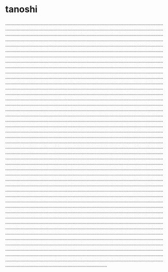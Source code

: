 # tanoshi
............................................................................................................................................................................................................................................................................................................................................................................................................................................................................................................................................................................................................................................................................................................................................................................................................................................................................................................................................................................................................................................................................................................................................................................................................................................................................................................................................................................................................................................................................................................................................................................................................................................................................................................................................................................................................................................................................................................................................................................................................................................................................................................................................................................................................................................................................................................................................................................................................................................................................................................................................................................................................................................................................................................................................................................................................................................................................................................................................................................................................................................................................................................................................................................................................................................................................................................................................................................................................................................................................................................................................................................................................................................................................................................................................................................................................................................................................................................................................................................................................................................................................................................................................................................................................................................................................................................................................................................................................................................................................................................................................................................................................................................................................................................................................................................................................................................................................................................................................................................................................................................................................................................................................................................................................................................................................................................................................................................................................................................................................................................................................................................................................................................................................................................................................................................................................................................................................................